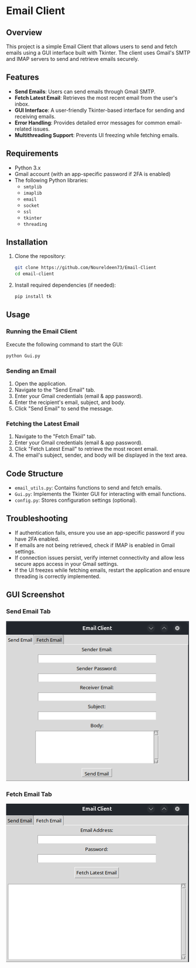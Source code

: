 # Email Client

## Overview

This project is a simple Email Client that allows users to send and fetch emails using a GUI interface built with Tkinter. The client uses Gmail's SMTP and IMAP servers to send and retrieve emails securely.

## Features

- **Send Emails**: Users can send emails through Gmail SMTP.
- **Fetch Latest Email**: Retrieves the most recent email from the user's inbox.
- **GUI Interface**: A user-friendly Tkinter-based interface for sending and receiving emails.
- **Error Handling**: Provides detailed error messages for common email-related issues.
- **Multithreading Support**: Prevents UI freezing while fetching emails.

## Requirements

- Python 3.x
- Gmail account (with an app-specific password if 2FA is enabled)
- The following Python libraries:
    - `smtplib`
    - `imaplib`
    - `email`
    - `socket`
    - `ssl`
    - `tkinter`
    - `threading`

## Installation

1. Clone the repository:
   ```sh
   git clone https://github.com/Noureldeen73/Email-Client
   cd email-client
   ```
2. Install required dependencies (if needed):
   ```sh
   pip install tk
   ```

## Usage

### Running the Email Client

Execute the following command to start the GUI:

```sh
python Gui.py
```

### Sending an Email

1. Open the application.
2. Navigate to the "Send Email" tab.
3. Enter your Gmail credentials (email & app password).
4. Enter the recipient's email, subject, and body.
5. Click "Send Email" to send the message.

### Fetching the Latest Email

1. Navigate to the "Fetch Email" tab.
2. Enter your Gmail credentials (email & app password).
3. Click "Fetch Latest Email" to retrieve the most recent email.
4. The email's subject, sender, and body will be displayed in the text area.

## Code Structure

- `email_utils.py`: Contains functions to send and fetch emails.
- `Gui.py`: Implements the Tkinter GUI for interacting with email functions.
- `config.py`: Stores configuration settings (optional).

## Troubleshooting

- If authentication fails, ensure you use an app-specific password if you have 2FA enabled.
- If emails are not being retrieved, check if IMAP is enabled in Gmail settings.
- If connection issues persist, verify internet connectivity and allow less secure apps access in your Gmail settings.
- If the UI freezes while fetching emails, restart the application and ensure threading is correctly implemented.

## GUI Screenshot

### Send Email Tab
<img src="Assets/send-tab.png" alt="Send Email Tab" width="500" />

### Fetch Email Tab
<img src="Assets/fetch-tab.png">

